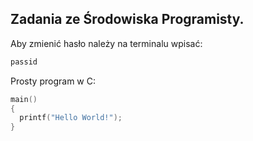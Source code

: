 ## Zadania ze Środowiska Programisty.

Aby zmienić hasło należy na terminalu wpisać:

```sh
passid
```

Prosty program w C:

```c
main()
{
  printf("Hello World!");
}
